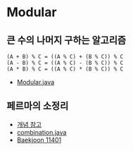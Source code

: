# Modular

## 큰 수의 나머지 구하는 알고리즘

```
(A + B) % C = ((A % C) + (B % C)) % C
(A - B) % C = ((A % C) - (B % C)) % C
(A * B) % C = ((A % C) * (B % C)) % C
```

* [Modular.java](../src/note/modular/Modular.java)

## 페르마의 소정리

* [개념 참고](https://m.blog.naver.com/hongjg3229/221650178981)
* [combination.java](../src/note/combination/combination.java)
* [Baekjoon 11401](https://www.acmicpc.net/problem/11401)
